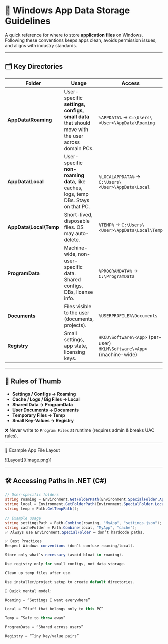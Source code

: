 # 📂 Windows App Data Storage Guidelines

A quick reference for where to store **application files** on Windows.  
Following these conventions keeps apps clean, avoids permission issues, and aligns with industry standards.

---

## 🗂 Key Directories

| Folder | Usage | Access |
|--------|-------|--------|
| **AppData\Roaming** | User-specific **settings, configs, small data** that should move with the user across domain PCs. | `%APPDATA%` → `C:\Users\<User>\AppData\Roaming` |
| **AppData\Local** | User-specific **non-roaming data**, like caches, logs, temp DBs. Stays on that PC. | `%LOCALAPPDATA%` → `C:\Users\<User>\AppData\Local` |
| **AppData\Local\Temp** | Short-lived, disposable files. OS may auto-delete. | `%TEMP%` → `C:\Users\<User>\AppData\Local\Temp` |
| **ProgramData** | Machine-wide, non-user-specific data. Shared configs, DBs, license info. | `%PROGRAMDATA%` → `C:\ProgramData` |
| **Documents** | Files visible to the user (documents, projects). | `%USERPROFILE%\Documents` |
| **Registry** | Small settings, app state, licensing keys. | `HKCU\Software\<App>` (per-user)<br>`HKLM\Software\<App>` (machine-wide) |

---

## 🔑 Rules of Thumb

- **Settings / Configs → Roaming**  
- **Cache / Logs / Big Files → Local**  
- **Shared Data → ProgramData**  
- **User Documents → Documents**  
- **Temporary Files → Temp**  
- **Small Key-Values → Registry**

❌ Never write to `Program Files` at runtime (requires admin & breaks UAC rules).

---

📌 Example App File Layout

![Layout][(image.png)]

---

## 🛠 Accessing Paths in .NET (C#)

```csharp
// User-specific folders
string roaming = Environment.GetFolderPath(Environment.SpecialFolder.ApplicationData);
string local = Environment.GetFolderPath(Environment.SpecialFolder.LocalApplicationData);
string temp = Path.GetTempPath();

// Example usage
string settingsPath = Path.Combine(roaming, "MyApp", "settings.json");
string cacheFolder = Path.Combine(local, "MyApp", "cache");
✅ Always use Environment.SpecialFolder — don’t hardcode paths.

✅ Best Practices
Respect Windows conventions (don’t confuse roaming/local).

Store only what’s necessary (avoid bloat in roaming).

Use registry only for small configs, not data storage.

Clean up temp files after use.

Use installer/project setup to create default directories.

📖 Quick mental model:

Roaming = “Settings I want everywhere”

Local = “Stuff that belongs only to this PC”

Temp = “Safe to throw away”

ProgramData = “Shared across users”

Registry = “Tiny key/value pairs”

